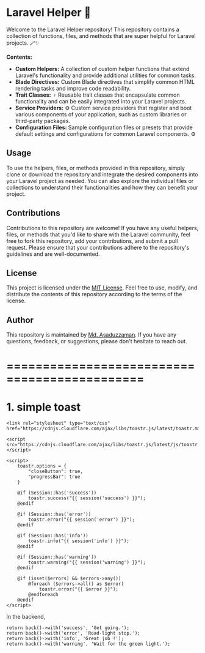 # Laravel Helper 🤲

Welcome to the Laravel Helper repository! This repository contains a collection of functions, files, and methods that are super helpful for Laravel projects. 🪄✨

**Contents:**

* **Custom Helpers:**  A collection of custom helper functions that extend Laravel's functionality and provide additional utilities for common tasks. 
* **Blade Directives:**  Custom Blade directives that simplify common HTML rendering tasks and improve code readability. 
* **Trait Classes:** ‍♀️ Reusable trait classes that encapsulate common functionality and can be easily integrated into your Laravel projects. 
* **Service Providers:** ⚙️ Custom service providers that register and boot various components of your application, such as custom libraries or third-party packages. 
* **Configuration Files:**  Sample configuration files or presets that provide default settings and configurations for common Laravel components. ⚙️

## Usage

To use the helpers, files, or methods provided in this repository, simply clone or download the repository and integrate the desired components into your Laravel project as needed. You can also explore the individual files or collections to understand their functionalities and how they can benefit your project.

## Contributions

Contributions to this repository are welcome! If you have any useful helpers, files, or methods that you'd like to share with the Laravel community, feel free to fork this repository, add your contributions, and submit a pull request. Please ensure that your contributions adhere to the repository's guidelines and are well-documented.

## License

This project is licensed under the [MIT License](LICENSE). Feel free to use, modify, and distribute the contents of this repository according to the terms of the license.

## Author

This repository is maintained by [Md. Asaduzzaman](https://github.com/s1kopath). If you have any questions, feedback, or suggestions, please don't hesitate to reach out.

# =============================================

# 1. simple toast
```code
<link rel="stylesheet" type="text/css" href="https://cdnjs.cloudflare.com/ajax/libs/toastr.js/latest/toastr.min.css">

<script src="https://cdnjs.cloudflare.com/ajax/libs/toastr.js/latest/js/toastr.min.js"></script>

<script>
    toastr.options = {
        "closeButton": true,
        "progressBar": true
    }

    @if (Session::has('success'))
        toastr.success("{{ session('success') }}");
    @endif

    @if (Session::has('error'))
        toastr.error("{{ session('error') }}");
    @endif

    @if (Session::has('info'))
        toastr.info("{{ session('info') }}");
    @endif

    @if (Session::has('warning'))
        toastr.warning("{{ session('warning') }}");
    @endif

    @if (isset($errors) && $errors->any())
        @foreach ($errors->all() as $error)
            toastr.error("{{ $error }}");
        @endforeach
    @endif
</script>

```
In the backend,
```code
return back()->with('success', 'Get going.');
return back()->with('error', 'Road-light stop.');
return back()->with('info', 'Great job !');
return back()->with('warning', 'Wait for the green light.');
```
